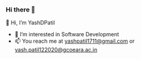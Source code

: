 ### Hi there 👋

👋 Hi, I’m YashDPatil
- 👀 I’m interested in Software Development
- 📫 You reach me at yashpatil1711@gmail.com or yash.patil122020@gcoeara.ac.in
<p>
</p>

    
</p>

